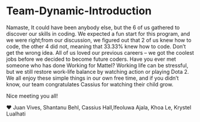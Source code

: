 # Team-Dynamic-Introduction

Namaste,
It could have been anybody else, but the 6 of us gathered 
to discover our skills in coding. We expected a fun start 
for this program, and we were right;from our discussion, we figured out that 
2 of us knew how to code, the other 4 did not,
meaning that 33.33% knew how to code. Don’t get the wrong idea. 
All of us loved our previous careers – we got the coolest jobs before we 
decided to become future coders. Have you ever met someone who has done 
Working for Mattel? Working life can be stressful, but we still restore 
work-life balance by watching action or playing Dota 2. We all 
enjoy these simple things in our own free time, and if you didn’t know, our 
team congratulates Cassius for watching their child grow.  

Nice meeting you all!


❤️ Juan Vives, Shantanu Behl, Cassius Hall,Ifeoluwa Ajala, Khoa Le, Krystel Lualhati

